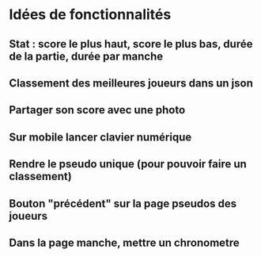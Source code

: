 # Idées de fonctionnalités
## Stat : score le plus haut, score le plus bas, durée de la partie, durée par manche
## Classement des meilleures joueurs dans un json
## Partager son score avec une photo
## Sur mobile lancer clavier numérique
## Rendre le pseudo unique (pour pouvoir faire un classement)
## Bouton "précédent" sur la page pseudos des joueurs
## Dans la page manche, mettre un chronometre

